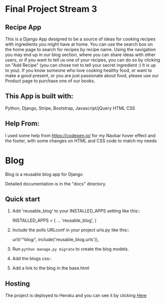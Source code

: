 
# Final Project Stream 3


## Recipe App

This is a Django App designed to be a source of ideas for cooking recipes with ingredients you might have at home.
You can use the search box on the home page to search for recipes by recipe name. Using the navigation you
may end up in our blog section, where you can share ideas with other users, or if you want to tell us one of your recipes,
you can do so by clicking on "Add Recipe" (you can chose not to tell your secret ingredient :) It is up to you).
If you know someone who love cooking healthy food, or want to make a good present, or you are just passionate about food, please
use our Product page to purchase one of our books.

## This App is built with:

Python,
Django,
Stripe,
Bootstrap,
Javascript/jQuery
HTML
CSS

## Help From:


I used some help from https://codepen.io/ for my Navbar hover effect and the footer, with some changes on HTML and CSS code to match my needs


# Blog


Blog is a reusable blog app for Django

Detailed documentation is in the "docs" directory.

## Quick start


1. Add 'reusable_blog' to your INSTALLED_APPS setting like this::

    INSTALLED_APPS = (
        ...
        'reusable_blog',
    )

2. Include the polls URLconf in your project urls.py like this::

    url(r'^blog/', include('reusable_blog.urls')),

3. Run `python manage.py migrate` to create the blog models.

4. Add the blogs css::
    <link rel="stylesheet" href="{% static "css/blog.css" %}">

5. Add a link to the blog in the base.html


## Hosting


The project is deployed to Heroku and you can see it by clicking [Here](https://food-recipe-app.herokuapp.com/)